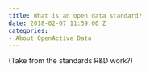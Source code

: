 ```yaml
---
title: What is an open data standard?
date: 2018-02-07 11:59:00 Z
categories:
- About OpenActive Data
---
```


\(Take from the standards R&D work?)
